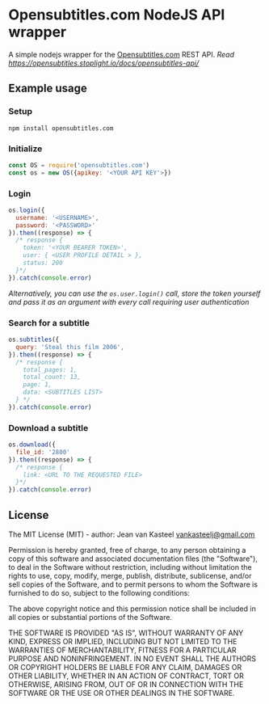 # Opensubtitles.com NodeJS API wrapper

A simple nodejs wrapper for the [Opensubtitles.com](https://www.opensubtitles.com/) REST API. *Read https://opensubtitles.stoplight.io/docs/opensubtitles-api/*

## Example usage
### Setup
`npm install opensubtitles.com`

### Initialize
```js
const OS = require('opensubtitles.com')
const os = new OS({apikey: '<YOUR API KEY'>})
``` 

### Login
```js
os.login({
  username: '<USERNAME>',
  password: '<PASSWORD>'
}).then((response) => {
  /* response {
    token: '<YOUR BEARER TOKEN>',
    user: { <USER PROFILE DETAIL > },
    status: 200
  }*/ 
}).catch(console.error)
```

*Alternatively, you can use the `os.user.login()` call, store the token yourself and pass it as an argument with every call requiring user authentication*

### Search for a subtitle
```js
os.subtitles({
  query: 'Steal this film 2006',
}).then((response) => {
  /* response {
    total_pages: 1,
    total_count: 13,
    page: 1,
    data: <SUBTITLES LIST>
  } */
}).catch(console.error)
```

### Download a subtitle
```js
os.download({
  file_id: '2800'
}).then((response) => {
  /* response {
    link: <URL TO THE REQUESTED FILE>
  }*/
}).catch(console.error)
```

## License
The MIT License (MIT) - author: Jean van Kasteel vankasteelj@gmail.com

Permission is hereby granted, free of charge, to any person obtaining a copy of this software and associated documentation files (the "Software"), to deal in the Software without restriction, including without limitation the rights to use, copy, modify, merge, publish, distribute, sublicense, and/or sell copies of the Software, and to permit persons to whom the Software is furnished to do so, subject to the following conditions:

The above copyright notice and this permission notice shall be included in all copies or substantial portions of the Software.

THE SOFTWARE IS PROVIDED "AS IS", WITHOUT WARRANTY OF ANY KIND, EXPRESS OR IMPLIED, INCLUDING BUT NOT LIMITED TO THE WARRANTIES OF MERCHANTABILITY, FITNESS FOR A PARTICULAR PURPOSE AND NONINFRINGEMENT. IN NO EVENT SHALL THE AUTHORS OR COPYRIGHT HOLDERS BE LIABLE FOR ANY CLAIM, DAMAGES OR OTHER LIABILITY, WHETHER IN AN ACTION OF CONTRACT, TORT OR OTHERWISE, ARISING FROM, OUT OF OR IN CONNECTION WITH THE SOFTWARE OR THE USE OR OTHER DEALINGS IN THE SOFTWARE.
